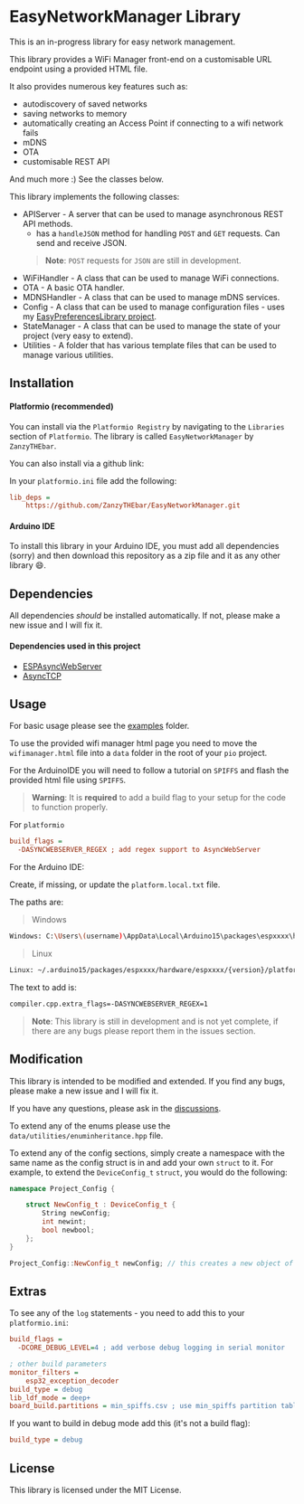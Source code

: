 # EasyNetworkManager Library

This is an in-progress library for easy network management.

This library provides a WiFi Manager front-end on a customisable URL endpoint using a provided HTML file.

It also provides numerous key features such as:

- autodiscovery of saved networks
- saving networks to memory
- automatically creating an Access Point if connecting to a wifi network fails
- mDNS
- OTA
- customisable REST API

And much more :) See the classes below. 

This library implements the following classes:

- APIServer - A server that can be used to manage asynchronous REST API methods.
    - has a `handleJSON` method for handling `POST` and `GET` requests. Can send and receive JSON. 
	> **Note**: `POST` requests for `JSON` are still in development.
- WiFiHandler - A class that can be used to manage WiFi connections.
- OTA - A basic OTA handler.
- MDNSHandler - A class that can be used to manage mDNS services.
- Config - A class that can be used to manage configuration files - uses my [EasyPreferencesLibrary project](https://github.com/ZanzyTHEbar/EasyPreferencesLibrary).
- StateManager - A class that can be used to manage the state of your project (very easy to extend).
- Utilities - A folder that has various template files that can be used to manage various utilities.

## Installation

#### Platformio (recommended)

You can install via the `Platformio Registry` by navigating to the `Libraries` section of `Platformio`. 
The library is called `EasyNetworkManager` by `ZanzyTHEbar`.

You can also install via a github link:

In your `platformio.ini` file add the following:

```ini
lib_deps = 
    https://github.com/ZanzyTHEbar/EasyNetworkManager.git
```

#### Arduino IDE

To install this library in your Arduino IDE, you must add all dependencies (sorry) and then download this repository as a zip file and it as any other library :smile:.

## Dependencies

All dependencies _should_ be installed automatically. If not, please make a new issue and I will fix it.

#### Dependencies used in this project

- [ESPAsyncWebServer](https://github.com/me-no-dev/ESPAsyncWebServer.git)
- [AsyncTCP](https://github.com/me-no-dev/AsyncTCP.git)

## Usage

For basic usage please see the [examples](/NetworkManager/examples) folder.

To use the provided wifi manager html page you need to move the `wifimanager.html` file into a `data` folder in the root of your `pio` project.

For the ArduinoIDE you will need to follow a tutorial on `SPIFFS` and flash the provided html file using `SPIFFS`.

> **Warning**: It is **required** to add a build flag to your setup for the code to function properly.

For `platformio`

```ini
build_flags = 
  -DASYNCWEBSERVER_REGEX ; add regex support to AsyncWebServer
```

For the Arduino IDE:

Create, if missing, or update the `platform.local.txt` file.

The paths are:

>Windows

```bash
Windows: C:\Users\(username)\AppData\Local\Arduino15\packages\espxxxx\hardware\espxxxx\{version}\platform.local.txt
```

>Linux

```bash
Linux: ~/.arduino15/packages/espxxxx/hardware/espxxxx/{version}/platform.local.txt
```

The text to add is:

```txt
compiler.cpp.extra_flags=-DASYNCWEBSERVER_REGEX=1
```

> **Note**: This library is still in development and is not yet complete, if there are any bugs please report them in the issues section.

## Modification

This library is intended to be modified and extended. If you find any bugs, please make a new issue and I will fix it.

If you have any questions, please ask in the [discussions](https://github.com/ZanzyTHEbar/EasyNetworkManager/discussions).

To extend any of the enums please use the `data/utilities/enuminheritance.hpp` file.

To extend any of the config sections, simply create a namespace with the same name as the config struct is in and add your own `struct` to it. For example, to extend the `DeviceConfig_t` `struct`, you would do the following:

```cpp
namespace Project_Config {

    struct NewConfig_t : DeviceConfig_t {
        String newConfig;
        int newint;
        bool newbool;
    };
}

Project_Config::NewConfig_t newConfig; // this creates a new object of your config struct.
```



## Extras

To see any of the `log` statements - you need to add this to your `platformio.ini`:

```ini
build_flags = 
  -DCORE_DEBUG_LEVEL=4 ; add verbose debug logging in serial monitor

; other build parameters
monitor_filters = 
	esp32_exception_decoder
build_type = debug
lib_ldf_mode = deep+
board_build.partitions = min_spiffs.csv ; use min_spiffs partition table for a large WebServer App - or huge_app.csv for a large Code-based App
```

If you want to build in debug mode add this (it's not a build flag):

```ini
build_type = debug
```

## License

This library is licensed under the MIT License.
